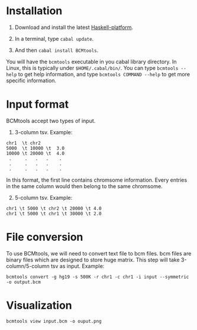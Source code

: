 Installation
============

1. Download and install the latest [Haskell-platform](https://www.haskell.org/platform/).

2. In a terminal, type `cabal update`.

3. And then `cabal install BCMtools`.

You will have the `bcmtools` executable in you cabal library directory. In Linux, this is typically under `$HOME/.cabal/bin/`. You can type `bcmtools --help` to get help information, and type `bcmtools COMMAND --help` to get more specific information.

Input format
============

BCMtools accept two types of input.

1. 3-column tsv. Example:

```
chr1  \t chr2
5000  \t 10000 \t  3.0
10000 \t 20000 \t  4.0
 .     .   .   .    .
 .     .   .   .    .
 .     .   .   .    .
```

In this format, the first line contains chromsome information. Every entries in the same column would then belong to the same chromsome.

2. 5-column tsv. Example:

```
chr1 \t 5000 \t chr2 \t 20000 \t 4.0
chr1 \t 5000 \t chr1 \t 30000 \t 2.0
```

File conversion
===============

To use BCMtools, we will need to convert text file to bcm files. bcm files are binary files which are designed to store huge matrix. This step will take 3-column/5-column tsv as input. Example:

``bcmtools convert -g hg19 -s 500K -r chr1 -c chr1 -i input --symmetric -o output.bcm``

Visualization
=============

``bcmtools view input.bcm -o ouput.png``
